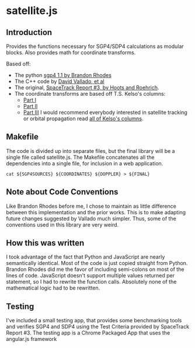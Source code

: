 satellite.js
==============

Introduction
--------------
Provides the functions necessary for SGP4/SDP4 calculations as modular blocks. Also provides math for coordinate transforms.

Based off:
*   The python [sgp4 1.1 by Brandon Rhodes](https://pypi.python.org/pypi/sgp4/)
*   The C++ code by [David Vallado, et al](http://www.celestrak.com/publications/AIAA/2006-6753/)
*   The original, [SpaceTrack Report #3, by Hoots and Roehrich](http://celestrak.com/NORAD/documentation/spacetrk.pdf).
*   The coordinate transforms are based off T.S. Kelso's columns:
    *   [Part I](http://celestrak.com/columns/v02n01/)
    *   [Part II](http://celestrak.com/columns/v02n02/)
    *   [Part III](http://celestrak.com/columns/v02n03/)
I would recommend everybody interested in satellite tracking or orbital propagation read [all of Kelso's columns](http://celestrak.com/columns/).

Makefile
--------
The code is divided up into separate files, but the final library will be a single file called satellite.js. The Makefile concatenates all the dependencies into a single file, for inclusion in a web application.

    cat ${SGP4SOURCES} ${COORDINATES} ${DOPPLER} > ${FINAL}

Note about Code Conventions
---------------------------
Like Brandon Rhodes before me, I chose to maintain as little difference between this implementation and the prior works. This is to make adapting future changes suggested by Vallado much simpler. Thus, some of the conventions used in this library are very weird.

How this was written
--------------------
I took advantage of the fact that Python and JavaScript are nearly semantically identical. Most of the code is just copied straight from Python. Brandon Rhodes did me the favor of including semi-colons on most of the lines of code. JavaScript doesn't support multiple values returned per statement, so I had to rewrite the function calls. Absolutely none of the mathematical logic had to be rewritten.

Testing
-------
I've included a small testing app, that provides some benchmarking tools and verifies SGP4 and SDP4 using the Test Criteria provided by SpaceTrack Report #3. The testing app is a Chrome Packaged App that uses the angular.js framework


